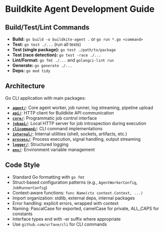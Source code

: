 # Buildkite Agent Development Guide

## Build/Test/Lint Commands

- **Build:** `go build -o buildkite-agent .` or `go run *.go <command>`
- **Test:** `go test ./...` (run all tests)
- **Test (single package):** `go test ./path/to/package`
- **Test (race detection):** `go test -race ./...`
- **Lint/Format:** `go fmt ./...` and `golangci-lint run`
- **Generate:** `go generate ./...`
- **Deps:** `go mod tidy`

## Architecture

Go CLI application with main packages:
- **[`agent/`](agent/)**: Core agent worker, job runner, log streaming, pipeline upload
- **[`api/`](api/)**: HTTP client for Buildkite API communication
- **[`core/`](core/)**: Programmatic job control interface
- **[`jobapi/`](jobapi/)**: Local HTTP server for job introspection during execution
- **[`clicommand/`](clicommand/)**: CLI command implementations
- **[`internal/`](internal/)**: Internal utilities (shell, sockets, artifacts, etc.)
- **[`process/`](process/)**: Process execution, signal handling, output streaming
- **[`logger/`](logger/)**: Structured logging
- **[`env/`](env/)**: Environment variable management

## Code Style

- Standard Go formatting with `go fmt`
- Struct-based configuration patterns (e.g., `AgentWorkerConfig`, `JobRunnerConfig`)
- Context-aware functions: `func Name(ctx context.Context, ...)`
- Import organization: stdlib, external deps, internal packages
- Error handling: explicit errors, wrapped with context
- Naming: PascalCase for exported, camelCase for private, ALL_CAPS for constants
- Interface types end with -er suffix where appropriate
- Use `github.com/urfave/cli` for CLI commands
